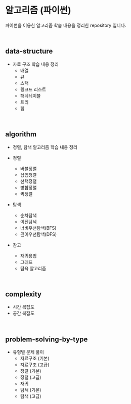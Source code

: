 # 알고리즘 (파이썬)

파이썬을 이용한 알고리즘 학습 내용을 정리한 repository 입니다.

<br>

## data-structure

- 자료 구조 학습 내용 정리
  - 배열
  - 큐
  - 스택
  - 링크드 리스트
  - 해쉬테이블
  - 트리
  - 힙

<br>

## algorithm

- 정렬, 탐색 알고리즘 학습 내용 정리

- 정렬
  - 버블정렬
  - 삽입정렬
  - 선택정렬
  - 병합정렬
  - 퀵정렬

- 탐색
  - 순차탐색
  - 이진탐색
  - 너비우선탐색(BFS)
  - 깊이우선탐색(DFS)

- 참고
  - 재귀용법
  - 그래프
  - 탐욕 알고리즘

<br>

## complexity

- 시간 복잡도
- 공간 복잡도

<br>

## problem-solving-by-type

- 유형별 문제 풀이
  - 자료구조 (기본)
  - 자료구조 (고급)
  - 정렬 (기본)
  - 정렬 (고급)
  - 재귀
  - 탐색 (기본)
  - 탐색 (고급)
